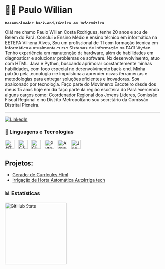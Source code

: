 # 👨‍💻 Paulo Willian

**`Desenvolvedor back-end/Técnico em Informática`**

Olá! me chamo Paulo Willian Costa Rodrigues, tenho 20 anos e sou de Belém do Pará. Concluí o Ensino Médio e ensino técnico em informática na EETEPA Vilhena Alves, Sou um profissional de TI com formação técnica em Informática e atualmente curso Sistemas de Informação na FACI Wyden. Tenho experiência em manutenção de hardware, além de habilidades em diagnosticar e solucionar problemas de software. No desenvolvimento, atuo com HTML, Java e Python, buscando aprimorar constantemente minhas habilidades, com foco especial no desenvolvimento back-end. Minha paixão pela tecnologia me impulsiona a aprender novas ferramentas e metodologias para entregar soluções eficientes e inovadoras. Sou apaixonado por tecnologia. Faço parte do Movimento Escoteiro desde dos meus 15 anos hoje em dia faço parte da região escoteira do Pará exercendo alguns cargos como: Coordenador Regional dos Jovens Líderes, Comissão Fiscal Regional e no Distrito Metropolitano sou secretário da Comissão Distrital Pioneira.

---
[![LinkedIn](https://img.shields.io/badge/LinkedIn-0077B5?style=for-the-badge&logo=linkedin&logoColor=white)](https://www.linkedin.com/in/paulo-willian-909040332/)
### 🤖 Linguagens e Tecnologias

<img 
    align="left" 
    alt="HTML"
    title="HTML" 
    width="30px" 
    style="padding-right: 10px;" 
    src="https://cdn.jsdelivr.net/gh/devicons/devicon@latest/icons/html5/html5-original.svg" 
/>
<img 
    align="left" 
    alt="CSS" 
    title="CSS"
    width="30px" 
    style="padding-right: 10px;" 
    src="https://cdn.jsdelivr.net/gh/devicons/devicon@latest/icons/css3/css3-original.svg" 
/>

<img 
    align="left" 
    alt="Git" 
    title="Git"
    width="30px" 
    style="padding-right: 10px;" 
    src="https://cdn.jsdelivr.net/gh/devicons/devicon@latest/icons/git/git-original.svg" 
/>
<img 
    align="left" 
    alt="Python" 
    title="Python"
    width="30px" 
    style="padding-right: 10px;" 
    src="https://cdn.jsdelivr.net/gh/devicons/devicon@latest/icons/python/python-original.svg" 
/>
<img 
    align="left" 
    alt="Arduino"
    title="Arduino" 
    width="30px" 
    style="padding-right: 10px;" 
    src="https://brandslogos.com/wp-content/uploads/images/large/arduino-logo-1.png" 
/>
<img 
    align="left" 
    alt="JAVA"
    title="JAVA" 
    width="30px" 
    style="padding-right: 10px;" 
    src="https://images.vexels.com/media/users/3/166401/isolated/preview/b82aa7ac3f736dd78570dd3fa3fa9e24-java-programming-language-icon-by-vexels.png" 
/>

<br/>
<br/>

## Projetos:
- [Gerador de Currículos Html](https://github.com/PauloWillian1408/Gerador-de-curriculos/tree/master)
- [Irrigação de Horta Automática AutoIrriga tech](https://github.com/PauloWillian1408/Projeto-hirrigacao-de-horta-automatica/tree/master)

### 📊 Estatísticas

<p>
  <img 
    align="left" 
    alt="GitHub Stats" 
    height="200" 
    style="padding-right: 10px;" 
    src="https://github-readme-stats.vercel.app/api?username=Paulowillian1408&show_icons=true&theme=tokyonight&include_all_commits=true&locale=pt-br" 
  />

